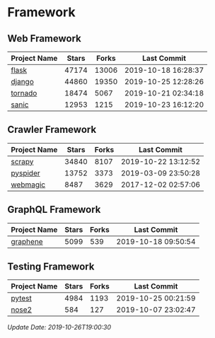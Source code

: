 # Framework

## Web Framework

| Project Name | Stars | Forks | Last Commit |
| ------------ | ----- | ----- | ----------- |
| [flask](https://github.com/pallets/flask) | 47174 | 13006 | 2019-10-18 16:28:37 |
| [django](https://github.com/django/django) | 44860 | 19350 | 2019-10-25 12:28:26 |
| [tornado](https://github.com/tornadoweb/tornado) | 18474 | 5067 | 2019-10-21 02:34:18 |
| [sanic](https://github.com/huge-success/sanic) | 12953 | 1215 | 2019-10-23 16:12:20 |

## Crawler Framework

| Project Name | Stars | Forks | Last Commit |
| ------------ | ----- | ----- | ----------- |
| [scrapy](https://github.com/scrapy/scrapy) | 34840 | 8107 | 2019-10-22 13:12:52 |
| [pyspider](https://github.com/binux/pyspider) | 13752 | 3373 | 2019-03-09 23:50:28 |
| [webmagic](https://github.com/code4craft/webmagic) | 8487 | 3629 | 2017-12-02 02:57:06 |

## GraphQL Framework

| Project Name | Stars | Forks | Last Commit |
| ------------ | ----- | ----- | ----------- |
| [graphene](https://github.com/graphql-python/graphene) | 5099 | 539 | 2019-10-18 09:50:54 |

## Testing Framework

| Project Name | Stars | Forks | Last Commit |
| ------------ | ----- | ----- | ----------- |
| [pytest](https://github.com/pytest-dev/pytest) | 4984 | 1193 | 2019-10-25 00:21:59 |
| [nose2](https://github.com/nose-devs/nose2) | 584 | 127 | 2019-10-07 23:02:47 |

*Update Date: 2019-10-26T19:00:30*